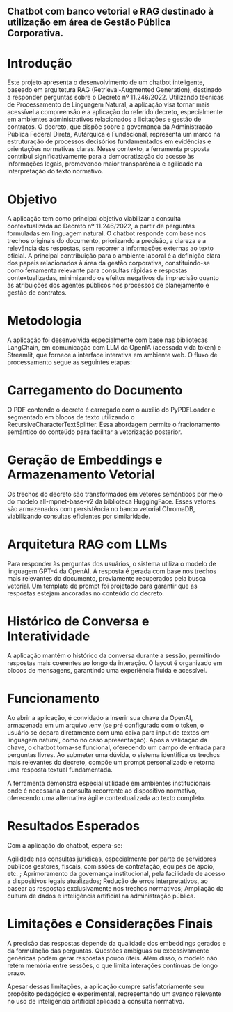 ## Chatbot com banco vetorial e RAG destinado à utilização em área de Gestão Pública Corporativa.

# Introdução
Este projeto apresenta o desenvolvimento de um chatbot inteligente, baseado em arquitetura RAG (Retrieval-Augmented Generation), destinado a responder perguntas sobre o Decreto nº 11.246/2022. Utilizando técnicas de Processamento de Linguagem Natural, a aplicação visa tornar mais acessível a compreensão e a aplicação do referido decreto, especialmente em ambientes administrativos relacionados a licitações e gestão de contratos.
O decreto, que dispõe sobre a governança da Administração Pública Federal Direta, Autárquica e Fundacional, representa um marco na estruturação de processos decisórios fundamentados em evidências e orientações normativas claras. Nesse contexto, a ferramenta proposta contribui significativamente para a democratização do acesso às informações legais, promovendo maior transparência e agilidade na interpretação do texto normativo.

# Objetivo
A aplicação tem como principal objetivo viabilizar a consulta contextualizada ao Decreto nº 11.246/2022, a partir de perguntas formuladas em linguagem natural. O chatbot responde com base nos trechos originais do documento, priorizando a precisão, a clareza e a relevância das respostas, sem recorrer a informações externas ao texto oficial.
A principal contribuição para o ambiente laboral é a definição clara dos papeis relacionados à área da gestão corporativa, constituindo-se como ferramenta relevante para consultas rápidas e respostas contextualizadas, minimizando os efeitos negativos da imprecisão quanto às atribuições dos agentes públicos nos processos de planejamento e gestão de contratos.

# Metodologia
A aplicação foi desenvolvida especialmente com base nas bibliotecas LangChain, em comunicação com LLM da OpenIA (acessada vida token) e Streamlit, que fornece a interface interativa em ambiente web. O fluxo de processamento segue as seguintes etapas:

# Carregamento do Documento
O PDF contendo o decreto é carregado com o auxílio do PyPDFLoader e segmentado em blocos de texto utilizando o RecursiveCharacterTextSplitter. Essa abordagem permite o fracionamento semântico do conteúdo para facilitar a vetorização posterior.

# Geração de Embeddings e Armazenamento Vetorial
Os trechos do decreto são transformados em vetores semânticos por meio do modelo all-mpnet-base-v2 da biblioteca HuggingFace. Esses vetores são armazenados com persistência no banco vetorial ChromaDB, viabilizando consultas eficientes por similaridade.

# Arquitetura RAG com LLMs
Para responder às perguntas dos usuários, o sistema utiliza o modelo de linguagem GPT-4 da OpenAI. A resposta é gerada com base nos trechos mais relevantes do documento, previamente recuperados pela busca vetorial. Um template de prompt foi projetado para garantir que as respostas estejam ancoradas no conteúdo do decreto.

# Histórico de Conversa e Interatividade
A aplicação mantém o histórico da conversa durante a sessão, permitindo respostas mais coerentes ao longo da interação. O layout é organizado em blocos de mensagens, garantindo uma experiência fluida e acessível.

# Funcionamento
Ao abrir a aplicação, é convidado a inserir sua chave da OpenAI, armazenada em um arquivo .env (se pré configurado com o token, o usuário se depara diretamente com uma caixa para input de textos em linguagem natural, como no caso apresentação). Após a validação da chave, o chatbot torna-se funcional, oferecendo um campo de entrada para perguntas livres. Ao submeter uma dúvida, o sistema identifica os trechos mais relevantes do decreto, compõe um prompt personalizado e retorna uma resposta textual fundamentada.

A ferramenta demonstra especial utilidade em ambientes institucionais onde é necessária a consulta recorrente ao dispositivo normativo, oferecendo uma alternativa ágil e contextualizada ao texto completo.

# Resultados Esperados
Com a aplicação do chatbot, espera-se:

Agilidade nas consultas jurídicas, especialmente por parte de servidores públicos gestores, fiscais, comissões de contratação, equipes de apoio, etc. ;
Aprimoramento da governança institucional, pela facilidade de acesso a dispositivos legais atualizados;
Redução de erros interpretativos, ao basear as respostas exclusivamente nos trechos normativos;
Ampliação da cultura de dados e inteligência artificial na administração pública.

# Limitações e Considerações Finais
A precisão das respostas depende da qualidade dos embeddings gerados e da formulação das perguntas. Questões ambíguas ou excessivamente genéricas podem gerar respostas pouco úteis. Além disso, o modelo não retém memória entre sessões, o que limita interações contínuas de longo prazo.

Apesar dessas limitações, a aplicação cumpre satisfatoriamente seu propósito pedagógico e experimental, representando um avanço relevante no uso de inteligência artificial aplicada à consulta normativa.
